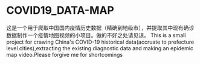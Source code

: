 # COVID19_DATA-MAP
这是一个用于爬取中国国内疫情历史数据（精确到地级市），并提取其中现有确诊数据制作一个疫情地图视频的小项目。做的不好之处请见谅。
This is a small project for crawing China's COVID-19 historical data(accruate to prefecture level cities),extracting the existing diagnostic data and making an epidemic map video.Please forgive me for shortcomings

